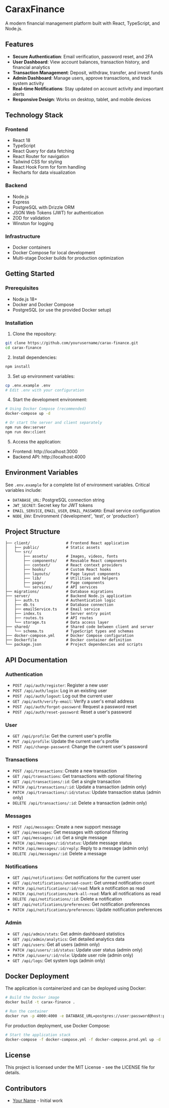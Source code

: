 # CaraxFinance

A modern financial management platform built with React, TypeScript, and Node.js.

## Features

- **Secure Authentication**: Email verification, password reset, and 2FA
- **User Dashboard**: View account balances, transaction history, and financial analytics
- **Transaction Management**: Deposit, withdraw, transfer, and invest funds
- **Admin Dashboard**: Manage users, approve transactions, and track system activity
- **Real-time Notifications**: Stay updated on account activity and important alerts
- **Responsive Design**: Works on desktop, tablet, and mobile devices

## Technology Stack

### Frontend
- React 18
- TypeScript
- React Query for data fetching
- React Router for navigation
- Tailwind CSS for styling
- React Hook Form for form handling
- Recharts for data visualization

### Backend
- Node.js
- Express
- PostgreSQL with Drizzle ORM
- JSON Web Tokens (JWT) for authentication
- ZOD for validation
- Winston for logging

### Infrastructure
- Docker containers
- Docker Compose for local development
- Multi-stage Docker builds for production optimization

## Getting Started

### Prerequisites
- Node.js 18+
- Docker and Docker Compose
- PostgreSQL (or use the provided Docker setup)

### Installation

1. Clone the repository:
```bash
git clone https://github.com/yourusername/carax-finance.git
cd carax-finance
```

2. Install dependencies:
```bash
npm install
```

3. Set up environment variables:
```bash
cp .env.example .env
# Edit .env with your configuration
```

4. Start the development environment:
```bash
# Using Docker Compose (recommended)
docker-compose up -d

# Or start the server and client separately
npm run dev:server
npm run dev:client
```

5. Access the application:
- Frontend: http://localhost:3000
- Backend API: http://localhost:4000

## Environment Variables

See `.env.example` for a complete list of environment variables. Critical variables include:

- `DATABASE_URL`: PostgreSQL connection string
- `JWT_SECRET`: Secret key for JWT tokens
- `EMAIL_SERVICE`, `EMAIL_USER`, `EMAIL_PASSWORD`: Email service configuration
- `NODE_ENV`: Environment ('development', 'test', or 'production')

## Project Structure

```
├── client/                # Frontend React application
│   ├── public/            # Static assets
│   └── src/
│       ├── assets/        # Images, videos, fonts
│       ├── components/    # Reusable React components
│       ├── context/       # React context providers
│       ├── hooks/         # Custom React hooks
│       ├── layouts/       # Page layout components
│       ├── lib/           # Utilities and helpers
│       ├── pages/         # Page components
│       └── services/      # API services
├── migrations/            # Database migrations
├── server/                # Backend Node.js application
│   ├── auth.ts            # Authentication logic
│   ├── db.ts              # Database connection
│   ├── emailService.ts    # Email service
│   ├── index.ts           # Server entry point
│   ├── routes.ts          # API routes
│   └── storage.ts         # Data access layer
├── shared/                # Shared code between client and server
│   └── schema.ts          # TypeScript types and schemas
├── docker-compose.yml     # Docker Compose configuration
├── Dockerfile             # Docker container definition
└── package.json           # Project dependencies and scripts
```

## API Documentation

### Authentication
- `POST /api/auth/register`: Register a new user
- `POST /api/auth/login`: Log in an existing user
- `POST /api/auth/logout`: Log out the current user
- `GET /api/auth/verify-email`: Verify a user's email address
- `POST /api/auth/forgot-password`: Request a password reset
- `POST /api/auth/reset-password`: Reset a user's password

### User
- `GET /api/profile`: Get the current user's profile
- `PUT /api/profile`: Update the current user's profile
- `POST /api/change-password`: Change the current user's password

### Transactions
- `POST /api/transactions`: Create a new transaction
- `GET /api/transactions`: Get transactions with optional filtering
- `GET /api/transactions/:id`: Get a single transaction
- `PATCH /api/transactions/:id`: Update a transaction (admin only)
- `PATCH /api/transactions/:id/status`: Update transaction status (admin only)
- `DELETE /api/transactions/:id`: Delete a transaction (admin only)

### Messages
- `POST /api/messages`: Create a new support message
- `GET /api/messages`: Get messages with optional filtering
- `GET /api/messages/:id`: Get a single message
- `PATCH /api/messages/:id/status`: Update message status
- `PATCH /api/messages/:id/reply`: Reply to a message (admin only)
- `DELETE /api/messages/:id`: Delete a message

### Notifications
- `GET /api/notifications`: Get notifications for the current user
- `GET /api/notifications/unread-count`: Get unread notification count
- `PATCH /api/notifications/:id/read`: Mark a notification as read
- `PATCH /api/notifications/mark-all-read`: Mark all notifications as read
- `DELETE /api/notifications/:id`: Delete a notification
- `GET /api/notifications/preferences`: Get notification preferences
- `PATCH /api/notifications/preferences`: Update notification preferences

### Admin
- `GET /api/admin/stats`: Get admin dashboard statistics
- `GET /api/admin/analytics`: Get detailed analytics data
- `GET /api/users`: Get all users (admin only)
- `PATCH /api/users/:id/status`: Update user status (admin only)
- `PATCH /api/users/:id/role`: Update user role (admin only)
- `GET /api/logs`: Get system logs (admin only)

## Docker Deployment

The application is containerized and can be deployed using Docker:

```bash
# Build the Docker image
docker build -t carax-finance .

# Run the container
docker run -p 4000:4000 -e DATABASE_URL=postgres://user:password@host:port/db carax-finance
```

For production deployment, use Docker Compose:

```bash
# Start the application stack
docker-compose -f docker-compose.yml -f docker-compose.prod.yml up -d
```

## License

This project is licensed under the MIT License - see the LICENSE file for details.

## Contributors

- [Your Name](https://github.com/yourusername) - Initial work
